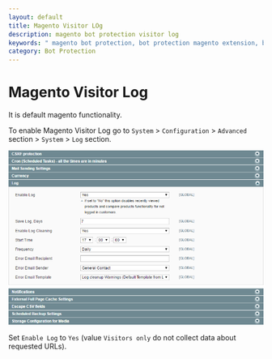 ```yaml
---
layout: default
title: Magento Visitor LOg
description: magento bot protection visitor log
keywords: " magento bot protection, bot protection magento extension, backend, magento visitor log"
category: Bot Protection
---
```


# Magento Visitor Log

It is default magento functionality.

To enable Magento Visitor Log go to `System` > `Configuration` > `Advanced`
section > `System` > `Log` section.

![Magento Visitors Log enabled](/images/m1/extensions/botprotection/backend/system-config-magento-log.png)

Set `Enable Log` to `Yes` (value `Visitors only` do not collect data about
requested URLs).
